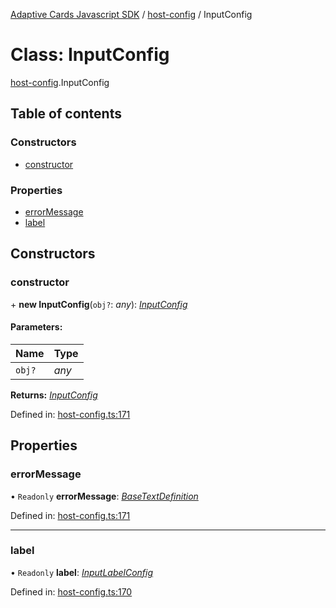 [Adaptive Cards Javascript SDK](../README.md) / [host-config](../modules/host_config.md) / InputConfig

# Class: InputConfig

[host-config](../modules/host_config.md).InputConfig

## Table of contents

### Constructors

- [constructor](host_config.inputconfig.md#constructor)

### Properties

- [errorMessage](host_config.inputconfig.md#errormessage)
- [label](host_config.inputconfig.md#label)

## Constructors

### constructor

\+ **new InputConfig**(`obj?`: _any_): [_InputConfig_](host_config.inputconfig.md)

#### Parameters:

| Name   | Type  |
| :----- | :---- |
| `obj?` | _any_ |

**Returns:** [_InputConfig_](host_config.inputconfig.md)

Defined in: [host-config.ts:171](https://github.com/microsoft/AdaptiveCards/blob/0938a1f10/source/nodejs/adaptivecards/src/host-config.ts#L171)

## Properties

### errorMessage

• `Readonly` **errorMessage**: [_BaseTextDefinition_](host_config.basetextdefinition.md)

Defined in: [host-config.ts:171](https://github.com/microsoft/AdaptiveCards/blob/0938a1f10/source/nodejs/adaptivecards/src/host-config.ts#L171)

---

### label

• `Readonly` **label**: [_InputLabelConfig_](host_config.inputlabelconfig.md)

Defined in: [host-config.ts:170](https://github.com/microsoft/AdaptiveCards/blob/0938a1f10/source/nodejs/adaptivecards/src/host-config.ts#L170)
